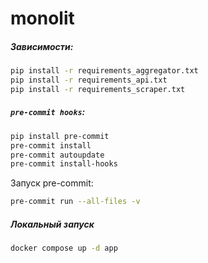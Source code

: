 # monolit


##### Зависимости:
```bash
pip install -r requirements_aggregator.txt
pip install -r requirements_api.txt
pip install -r requirements_scraper.txt
```

##### `pre-commit hooks`:
```bash
pip install pre-commit
pre-commit install
pre-commit autoupdate
pre-commit install-hooks
```

Запуск pre-commit:

```bash
pre-commit run --all-files -v
```

##### Локальный запуск

```bash
docker compose up -d app
```
